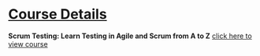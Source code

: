 # [Course Details](https://github.com/Muhammed-Javith/Udemy-MJ/tree/main/Scrum%20Testing%20Learn%20Testing%20in%20Agile%20and%20Scrum%20from%20A%20to%20Z)

**Scrum Testing: Learn Testing in Agile and Scrum from A to Z** [click here to view course](https://www.udemy.com/course/testing-mastery-in-agile-and-scrum/)
